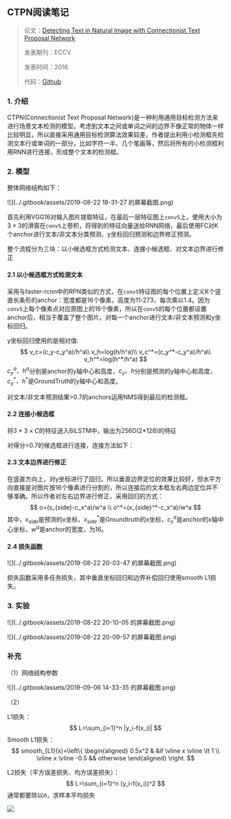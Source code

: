 ## CTPN阅读笔记

> 论文：[Detecting Text in Natural Image with Connectionist Text Proposal Network](https://arxiv.org/abs/1609.03605)
>
> 发表期刊：ECCV
>
> 发表时间：2016
>
> 代码：[Github](https://github.com/eragonruan/text-detection-ctpn)

### 1. 介绍

CTPN(Connectionist Text Proposal Network)是一种利用通用目标检测方法来进行场景文本检测的模型。考虑到文本之间或单词之间的边界不像正常的物体一样比较明显，所以直接采用通用目标检测算法效果较差，作者提出利用小检测框先检测文本行或单词的一部分，比如字符一半、几个笔画等，然后将所有的小检测框利用RNN进行连接，形成整个文本的检测框。

### 2. 模型

整体网络结构如下：

![](../.gitbook/assets/2019-08-22 18-31-27 的屏幕截图.png)

首先利用VGG16对输入图片提取特征，在最后一层特征图上`conv5`上，使用大小为$3\times3$的滑窗在`conv5`上卷积，将得到的特征向量送给RNN网络，最后使用FC对K个anchor进行文本/非文本分类预测、y坐标回归预测和边界修正预测。

整个流程分为三块：以小候选框方式检测文本、连接小候选框、对文本边界进行修正

#### 2.1 以小候选框方式检测文本

采用与faster-rcnn中的RPN类似的方式，在`conv5`特征图的每个位置上定义K个竖直长条形的anchor：宽度都是16个像素，高度为11-273，每次乘以1.4。因为`conv5`上每个像素点对应原图上的16个像素，所以在`conv5`的每个位置都设置anchor后，相当于覆盖了整个图片。对每一个anchor进行文本/非文本预测和y坐标回归。

y坐标回归使用的是相对值:
$$
v_c=(c_y-c_y^a)/h^a\\
v_h=log(h/h^a)\\
v_c^*=(c_y^*-c_y^a)/h^a\\
v_h^*=log(h^*/h^a)
$$
$c^a_y、h^a$分别是anchor的y轴中心和高度，$c_y、h$分别是预测的y轴中心和高度，$c_y^*、h^*$是GroundTruth的y轴中心和高度。

对文本/非文本预测结果>0.7的anchors运用NMS得到最后的检测框。

#### 2.2 连接小候选框

将$3\times3\times C$的特征送入BiLSTM中，输出为256D(2*128)的特征

对得分>0.7的候选框进行连接，连接方法如下：

#### 2.3 文本边界进行修正

在竖直方向上，对y坐标进行了回归，所以垂直边界定位的效果比较好，但水平方向直接是对图片按16个像素进行分割的，所以连接后的文本框左右两边定位并不够准确。所以作者对左右边界进行修正，采用回归的方式：
$$
o=(s_{side}-c_x^a)/w^a \\
o^*=(x_{side}^*-c_x^a)/w^a
$$
其中，$x_{side}$是预测的x坐标，$x_{side}^*$是Groundtruth的x坐标，$c_x^a$是anchor的x轴中心坐标，$w^a$是anchor的宽度，为16。

#### 2.4 损失函数

![](../.gitbook/assets/2019-08-22 20-03-47 的屏幕截图.png)

损失函数采用多任务损失，其中垂直坐标回归和边界补偿回归使用smooth L1损失。

### 3. 实验

![](../.gitbook/assets/2019-08-22 20-10-05 的屏幕截图.png)

![](../.gitbook/assets/2019-08-22 20-09-57 的屏幕截图.png)

### 补充

（1）网络结构参数

![](../.gitbook/assets/2019-09-06 14-33-35 的屏幕截图.png)

（2）

L1损失：
$$
L=\sum_{i=1}^n |y_i-f(x_i)|
$$
Smooth L1损失：
$$
smooth_{L1}(x)=\left\{
\begin{aligned}
0.5x^2 & &if \vline x \vline \lt 1 \\
 \vline x \vline -0.5 && otherwise 
\end{aligned}
\right.
$$

L2损失（平方误差损失、均方误差损失）：
$$
L=\sum_{i=1}^n (y_i-f(x_i))^2
$$
通常都要除以n，求样本平均损失

![](F:\NoteBook\.gitbook\assets\L1_L2损失曲线.jpeg)